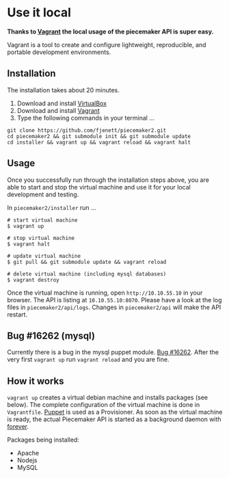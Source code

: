 # Use it local

__Thanks to [Vagrant](http://www.vagrantup.com/) the local usage of the piecemaker API is super easy.__ 

Vagrant is a tool to create and configure lightweight, reproducible, and portable development environments.

## Installation

The installation takes about 20 minutes. 

1. Download and install [VirtualBox](https://www.virtualbox.org/wiki/Downloads)
1. Download and install [Vagrant](http://downloads.vagrantup.com)
1. Type the following commands in your terminal ...

```
git clone https://github.com/fjenett/piecemaker2.git
cd piecemaker2 && git submodule init && git submodule update
cd installer && vagrant up && vagrant reload && vagrant halt  
```


## Usage 
Once you successfully run through the installation steps above, you are able to start and stop 
the virtual machine and use it for your local development and testing.

In ```piecemaker2/installer``` run ...

```
# start virtual machine
$ vagrant up

# stop virtual machine
$ vagrant halt

# update virtual machine
$ git pull && git submodule update && vagrant reload

# delete virtual machine (including mysql databases)
$ vagrant destroy
```

Once the virtual machine is running, open ```http://10.10.55.10``` in your browser. 
The API is listing at ```10.10.55.10:8070```. Please have a look at the log files in ```piecemaker2/api/logs```. 
Changes in ```piecemaker2/api``` will make the API restart.


## Bug #16262 (mysql)
Currently there is a bug in the mysql puppet module. [Bug #16262](http://projects.puppetlabs.com/issues/16262).
After the very first ```vagrant up``` run ```vagrant reload``` and you are fine.

## How it works
```vagrant up``` creates a virtual debian machine and installs packages (see below).
The complete configuration of the virtual machine is done in ```Vagrantfile```.
[Puppet](https://puppetlabs.com) is used as a Provisioner. As soon as the virtual machine
is ready, the actual Piecemaker API is started as a background daemon with [forever](https://github.com/nodejitsu/forever).

Packages being installed:
 * Apache
 * Nodejs
 * MySQL

 
